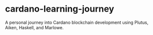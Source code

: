 # cardano-learning-journey
A personal journey into Cardano blockchain development using Plutus, Aiken, Haskell, and Marlowe.

